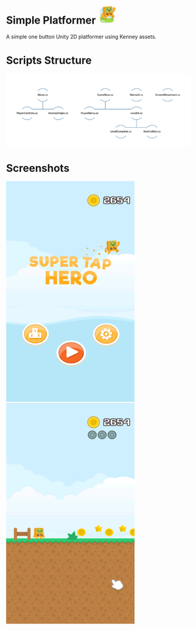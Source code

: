 # Simple Platformer <img src="https://github.com/xk0fe/Simple-Platformer/blob/master/Images/gameicon_small.png" height="48" width="48">
 A simple one button Unity 2D platformer using Kenney assets.

# Scripts Structure
![Scripts Structure](Images/ScriptStructure.png)

# Screenshots
<img src="https://github.com/xk0fe/Simple-Platformer/blob/master/Images/mainMenu.jpg" height="600" width="350"> <img src="https://github.com/xk0fe/Simple-Platformer/blob/master/Images/gameLevel.jpg" height="600" width="350">
